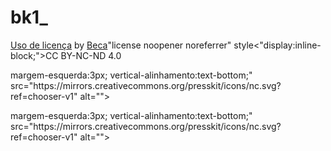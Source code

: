 # bk1_

<p xmlns:cc="http://creativecommons.org/ns#" xmlns:dct="http://purl.org/dc/terms/"><a property="dct:title" rel="cc:attributionURL" href="https://becaa323.github.io/bk1_/">Uso de licença</a> by <a rel="cc:attributionURL dct:creator" property="cc:attributionName" href="_blank" relhttp://htpps://github.com">Beca</a>"license noopener noreferrer" style<"display:inline-block;">CC BY-NC-ND 4.0<img style="altura:22px!importante;margem-esquerda:3px; vertical-alinhamento:text-bottom;" src="https://mirrors.creativecommons.org/presskit/icons/cc.svg?ref=chooser-v1" alt=""><img style="altura: 22px!importante;margem-esquerda:3px; vertical-alinhamento:text-bottom;" src="https://mirrors.creativecommons.org/presskit/icons/by.svg?ref=chooser-v1" alt=""><img style="altura:22px!importante;margem-esquerda:3px; vertical-alinhamento:text-bottom;" src="https://mirrors.creativecommons.org/presskit/icons/nc.svg?ref=chooser-v1" alt=""><img style="altura:22px!importante;margem-esquerda:3px; vertical-alinhamento:text-bottom;" src="https://mirrors.creativecommons.org/presskit/icons/nd.svg?ref=chooser-v1" alt=""></a></p> margem-esquerda:3px; vertical-alinhamento:text-bottom;" src="https://mirrors.creativecommons.org/presskit/icons/nc.svg?ref=chooser-v1" alt=""><img style="altura:22px!importante;margem-esquerda:3px; vertical-alinhamento:text-bottom;" src="https://mirrors.creativecommons.org/presskit/icons/nd.svg?ref=chooser-v1" alt=""></a></p> margem-esquerda:3px; vertical-alinhamento:text-bottom;" src="https://mirrors.creativecommons.org/presskit/icons/nc.svg?ref=chooser-v1" alt=""><img style="altura:22px!importante;margem-esquerda:3px; vertical-alinhamento:text-bottom;" src="https://mirrors.creativecommons.org/presskit/icons/nd.svg?ref=chooser-v1" alt=""></a></p>
